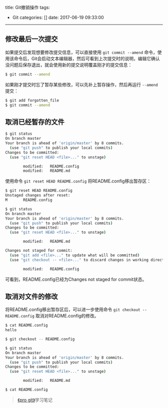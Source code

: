 title: Git撤销操作
tags:
  - Git
categories: []
date: 2017-06-19 09:33:00
---
## 修改最后一次提交
如果提交后发现想要修改提交信息，可以直接使用 `git commit --amend` 命令，使用该命令后，Git会启动文本编辑器，然后可看到上次提交时的说明，编辑它确认没问题后保存退出，就会使用新的提交说明覆盖刚才的提交信息：
```bash
$ git commit --amend
```
<!--more-->
如果刚才提交时忘了暂存某些修改，可以先补上暂存操作，然后再运行 `--amend` 提交：
```bash
$ git add forgotten_file
$ git commit --amend
```
## 取消已经暂存的文件
```bash
$ git status
On branch master
Your branch is ahead of 'origin/master' by 8 commits.
  (use "git push" to publish your local commits)
Changes to be committed:
  (use "git reset HEAD <file>..." to unstage)

        modified:   README.config
        modified:   README.md
```
使用命令 `git reset HEAD README.config` 将README.config移出暂存区：
```bash
$ git reset HEAD README.config
Unstaged changes after reset:
M       README.config

$ git status
On branch master
Your branch is ahead of 'origin/master' by 8 commits.
  (use "git push" to publish your local commits)
Changes to be committed:
  (use "git reset HEAD <file>..." to unstage)

        modified:   README.md

Changes not staged for commit:
  (use "git add <file>..." to update what will be committed)
  (use "git checkout -- <file>..." to discard changes in working directory)

        modified:   README.config
```
可看到，README.config已经为Changes not staged for commit状态。
## 取消对文件的修改
将README.config移出暂存区后，可以进一步使用命令 `git checkout -- README.config` 取消对README.config的修改。
```bash
$ cat README.config
hello

$ git checkout -- README.config

$ git status
On branch master
Your branch is ahead of 'origin/master' by 8 commits.
  (use "git push" to publish your local commits)
Changes to be committed:
  (use "git reset HEAD <file>..." to unstage)

        modified:   README.md

$ cat README.config

```
> [《pro git》](http://iissnan.com/progit/)学习笔记
